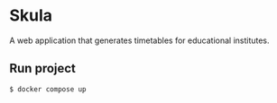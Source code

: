# Skula

A web application that generates timetables for educational institutes.

## Run project

```sh
$ docker compose up
```
